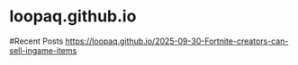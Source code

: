 # loopaq.github.io
#Recent Posts 
https://loopaq.github.io/2025-09-30-Fortnite-creators-can-sell-ingame-items

